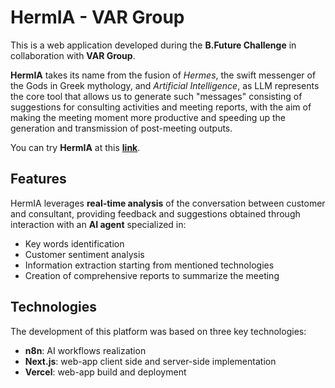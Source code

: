 # HermIA - VAR Group

This is a web application developed during the **B.Future Challenge** in collaboration with **VAR Group**.

**HermIA** takes its name from the fusion of *Hermes*, the swift messenger of the Gods in Greek mythology, and *Artificial Intelligence*, as LLM represents the core tool that allows us to generate such "messages" consisting of suggestions for consulting activities and meeting reports, with the aim of making the meeting moment more productive and speeding up the generation and transmission of post-meeting outputs.

You can try **HermIA** at this [**link**](https://boom-webapp.vercel.app/).

## Features

HermIA leverages **real-time analysis** of the conversation between customer and consultant, providing feedback and suggestions obtained through interaction with an **AI agent** specialized in:
- Key words identification
- Customer sentiment analysis 
- Information extraction starting from mentioned technologies
- Creation of comprehensive reports to summarize the meeting

## Technologies

The development of this platform was based on three key technologies:
- **n8n**: AI workflows realization
- **Next.js**: web-app client side and server-side implementation
- **Vercel**: web-app build and deployment